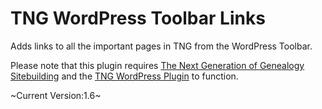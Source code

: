 # TNG WordPress Toolbar Links

Adds links to all the important pages in TNG from the WordPress Toolbar. 

Please note that this plugin requires [The Next Generation of Genealogy Sitebuilding](http://www.tngsitebuilding.com/) and the [TNG WordPress Plugin](http://wordpress.org/extend/plugins/tng-wordpress-plugin/) to function.


~Current Version:1.6~